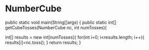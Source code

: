 NumberCube
==========
 public static void main(String[]args)
{
  public static int[] getCubeTosses(NumberCube nc, int numTosses){
  
  int[] results = new int[numTosses]{
  for(int i=0; i<results.length; i++){
  results[i]=nc.toss();
  }
  return results;
  }

